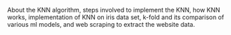 
About the KNN algorithm, steps involved to implement the KNN, how KNN works, implementation of KNN on iris data set, k-fold and its comparison of various ml models, and web scraping to extract the website data.
